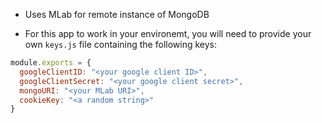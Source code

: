 - Uses MLab for remote instance of MongoDB

- For this app to work in your environemt, you will need to provide your own `keys.js` file containing the following keys:

```js
module.exports = {
  googleClientID: "<your google client ID>",
  googleClientSecret: "<your google client secret>",
  mongoURI: "<your MLab URI>",
  cookieKey: "<a random string>"
}
```
